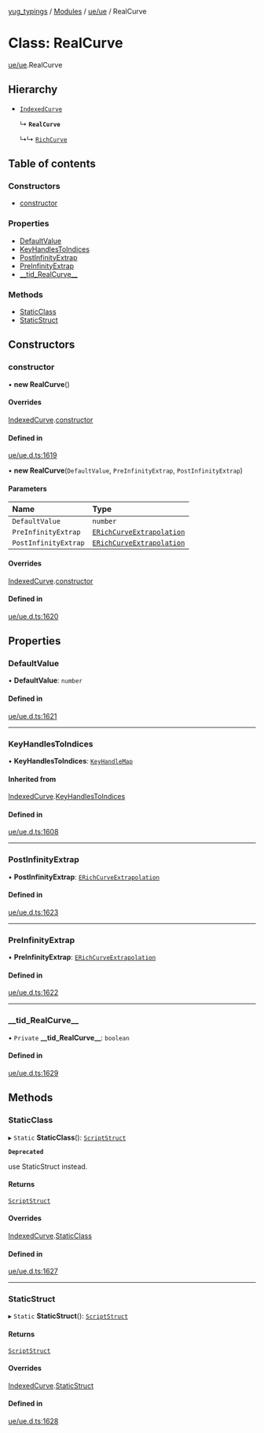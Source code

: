 [yug_typings](../README.md) / [Modules](../modules.md) / [ue/ue](../modules/ue_ue.md) / RealCurve

# Class: RealCurve

[ue/ue](../modules/ue_ue.md).RealCurve

## Hierarchy

- [`IndexedCurve`](ue_ue.IndexedCurve.md)

  ↳ **`RealCurve`**

  ↳↳ [`RichCurve`](ue_ue.RichCurve.md)

## Table of contents

### Constructors

- [constructor](ue_ue.RealCurve.md#constructor)

### Properties

- [DefaultValue](ue_ue.RealCurve.md#defaultvalue)
- [KeyHandlesToIndices](ue_ue.RealCurve.md#keyhandlestoindices)
- [PostInfinityExtrap](ue_ue.RealCurve.md#postinfinityextrap)
- [PreInfinityExtrap](ue_ue.RealCurve.md#preinfinityextrap)
- [\_\_tid\_RealCurve\_\_](ue_ue.RealCurve.md#__tid_realcurve__)

### Methods

- [StaticClass](ue_ue.RealCurve.md#staticclass)
- [StaticStruct](ue_ue.RealCurve.md#staticstruct)

## Constructors

### constructor

• **new RealCurve**()

#### Overrides

[IndexedCurve](ue_ue.IndexedCurve.md).[constructor](ue_ue.IndexedCurve.md#constructor)

#### Defined in

[ue/ue.d.ts:1619](https://github.com/YugMetaverse/yug_typings/blob/25cad34/ue/ue.d.ts#L1619)

• **new RealCurve**(`DefaultValue`, `PreInfinityExtrap`, `PostInfinityExtrap`)

#### Parameters

| Name | Type |
| :------ | :------ |
| `DefaultValue` | `number` |
| `PreInfinityExtrap` | [`ERichCurveExtrapolation`](../enums/ue_ue.ERichCurveExtrapolation.md) |
| `PostInfinityExtrap` | [`ERichCurveExtrapolation`](../enums/ue_ue.ERichCurveExtrapolation.md) |

#### Overrides

[IndexedCurve](ue_ue.IndexedCurve.md).[constructor](ue_ue.IndexedCurve.md#constructor)

#### Defined in

[ue/ue.d.ts:1620](https://github.com/YugMetaverse/yug_typings/blob/25cad34/ue/ue.d.ts#L1620)

## Properties

### DefaultValue

• **DefaultValue**: `number`

#### Defined in

[ue/ue.d.ts:1621](https://github.com/YugMetaverse/yug_typings/blob/25cad34/ue/ue.d.ts#L1621)

___

### KeyHandlesToIndices

• **KeyHandlesToIndices**: [`KeyHandleMap`](ue_ue.KeyHandleMap.md)

#### Inherited from

[IndexedCurve](ue_ue.IndexedCurve.md).[KeyHandlesToIndices](ue_ue.IndexedCurve.md#keyhandlestoindices)

#### Defined in

[ue/ue.d.ts:1608](https://github.com/YugMetaverse/yug_typings/blob/25cad34/ue/ue.d.ts#L1608)

___

### PostInfinityExtrap

• **PostInfinityExtrap**: [`ERichCurveExtrapolation`](../enums/ue_ue.ERichCurveExtrapolation.md)

#### Defined in

[ue/ue.d.ts:1623](https://github.com/YugMetaverse/yug_typings/blob/25cad34/ue/ue.d.ts#L1623)

___

### PreInfinityExtrap

• **PreInfinityExtrap**: [`ERichCurveExtrapolation`](../enums/ue_ue.ERichCurveExtrapolation.md)

#### Defined in

[ue/ue.d.ts:1622](https://github.com/YugMetaverse/yug_typings/blob/25cad34/ue/ue.d.ts#L1622)

___

### \_\_tid\_RealCurve\_\_

• `Private` **\_\_tid\_RealCurve\_\_**: `boolean`

#### Defined in

[ue/ue.d.ts:1629](https://github.com/YugMetaverse/yug_typings/blob/25cad34/ue/ue.d.ts#L1629)

## Methods

### StaticClass

▸ `Static` **StaticClass**(): [`ScriptStruct`](ue_ue.ScriptStruct.md)

**`Deprecated`**

use StaticStruct instead.

#### Returns

[`ScriptStruct`](ue_ue.ScriptStruct.md)

#### Overrides

[IndexedCurve](ue_ue.IndexedCurve.md).[StaticClass](ue_ue.IndexedCurve.md#staticclass)

#### Defined in

[ue/ue.d.ts:1627](https://github.com/YugMetaverse/yug_typings/blob/25cad34/ue/ue.d.ts#L1627)

___

### StaticStruct

▸ `Static` **StaticStruct**(): [`ScriptStruct`](ue_ue.ScriptStruct.md)

#### Returns

[`ScriptStruct`](ue_ue.ScriptStruct.md)

#### Overrides

[IndexedCurve](ue_ue.IndexedCurve.md).[StaticStruct](ue_ue.IndexedCurve.md#staticstruct)

#### Defined in

[ue/ue.d.ts:1628](https://github.com/YugMetaverse/yug_typings/blob/25cad34/ue/ue.d.ts#L1628)
